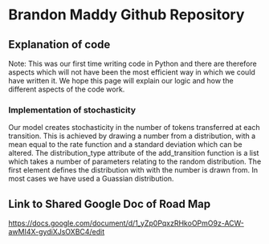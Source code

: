 # Brandon Maddy Github Repository

## Explanation of code
Note: This was our first time writing code in Python and there are therefore aspects which will not have been the most efficient way in which we could have written it. We hope this page will explain our logic and how the different aspects of the code work.

### Implementation of stochasticity
Our model creates stochasticity in the number of tokens transferred at each transition. This is achieved by drawing a number from a distribution, with a mean equal to the rate function and a standard deviation which can be altered. The distribution_type attribute of the add_transition function is a list which takes a number of parameters relating to the random distribution. The first element defines the distribution with with the number is drawn from. In most cases we have used a Guassian distribution. 


## Link to Shared Google Doc of Road Map
https://docs.google.com/document/d/1_yZp0PqxzRHkoOPmO9z-ACW-awMI4X-gydiXJsOXBC4/edit
